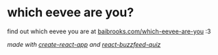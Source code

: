 # which eevee are you?

find out which eevee you are at [baibrooks.com/which-eevee-are-you](https://baibrooks.com/which-eevee-are-you) :3




_made with [create-react-app](https://create-react-app.dev/) and [react-buzzfeed-quiz](https://github.com/amamenko/react-buzzfeed-quiz)_
